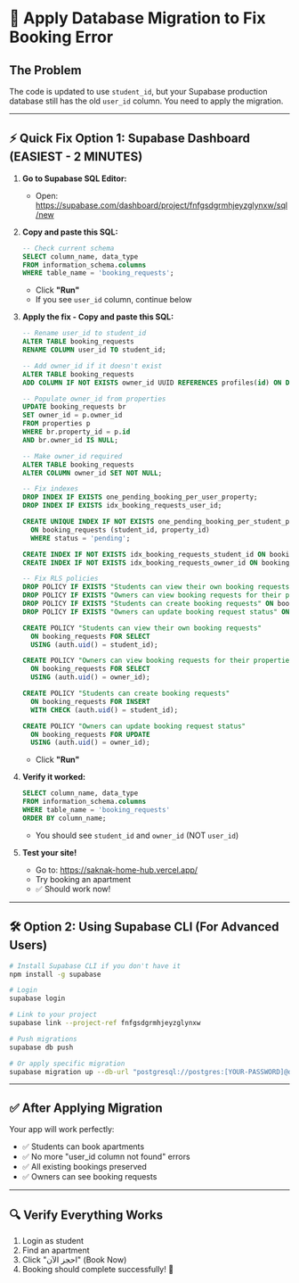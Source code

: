 # 🔧 Apply Database Migration to Fix Booking Error

## The Problem
The code is updated to use `student_id`, but your Supabase production database still has the old `user_id` column. You need to apply the migration.

---

## ⚡ Quick Fix Option 1: Supabase Dashboard (EASIEST - 2 MINUTES)

1. **Go to Supabase SQL Editor:**
   - Open: https://supabase.com/dashboard/project/fnfgsdgrmhjeyzglynxw/sql/new

2. **Copy and paste this SQL:**
   ```sql
   -- Check current schema
   SELECT column_name, data_type 
   FROM information_schema.columns 
   WHERE table_name = 'booking_requests';
   ```
   - Click **"Run"**
   - If you see `user_id` column, continue below

3. **Apply the fix - Copy and paste this SQL:**
   ```sql
   -- Rename user_id to student_id
   ALTER TABLE booking_requests 
   RENAME COLUMN user_id TO student_id;
   
   -- Add owner_id if it doesn't exist
   ALTER TABLE booking_requests 
   ADD COLUMN IF NOT EXISTS owner_id UUID REFERENCES profiles(id) ON DELETE CASCADE;
   
   -- Populate owner_id from properties
   UPDATE booking_requests br
   SET owner_id = p.owner_id
   FROM properties p
   WHERE br.property_id = p.id
   AND br.owner_id IS NULL;
   
   -- Make owner_id required
   ALTER TABLE booking_requests 
   ALTER COLUMN owner_id SET NOT NULL;
   
   -- Fix indexes
   DROP INDEX IF EXISTS one_pending_booking_per_user_property;
   DROP INDEX IF EXISTS idx_booking_requests_user_id;
   
   CREATE UNIQUE INDEX IF NOT EXISTS one_pending_booking_per_student_property
     ON booking_requests (student_id, property_id)
     WHERE status = 'pending';
   
   CREATE INDEX IF NOT EXISTS idx_booking_requests_student_id ON booking_requests(student_id);
   CREATE INDEX IF NOT EXISTS idx_booking_requests_owner_id ON booking_requests(owner_id);
   
   -- Fix RLS policies
   DROP POLICY IF EXISTS "Students can view their own booking requests" ON booking_requests;
   DROP POLICY IF EXISTS "Owners can view booking requests for their properties" ON booking_requests;
   DROP POLICY IF EXISTS "Students can create booking requests" ON booking_requests;
   DROP POLICY IF EXISTS "Owners can update booking request status" ON booking_requests;
   
   CREATE POLICY "Students can view their own booking requests"
     ON booking_requests FOR SELECT
     USING (auth.uid() = student_id);
   
   CREATE POLICY "Owners can view booking requests for their properties"
     ON booking_requests FOR SELECT
     USING (auth.uid() = owner_id);
   
   CREATE POLICY "Students can create booking requests"
     ON booking_requests FOR INSERT
     WITH CHECK (auth.uid() = student_id);
   
   CREATE POLICY "Owners can update booking request status"
     ON booking_requests FOR UPDATE
     USING (auth.uid() = owner_id);
   ```
   - Click **"Run"**

4. **Verify it worked:**
   ```sql
   SELECT column_name, data_type 
   FROM information_schema.columns 
   WHERE table_name = 'booking_requests'
   ORDER BY column_name;
   ```
   - You should see `student_id` and `owner_id` (NOT `user_id`)

5. **Test your site!**
   - Go to: https://saknak-home-hub.vercel.app/
   - Try booking an apartment
   - ✅ Should work now!

---

## 🛠️ Option 2: Using Supabase CLI (For Advanced Users)

```bash
# Install Supabase CLI if you don't have it
npm install -g supabase

# Login
supabase login

# Link to your project
supabase link --project-ref fnfgsdgrmhjeyzglynxw

# Push migrations
supabase db push

# Or apply specific migration
supabase migration up --db-url "postgresql://postgres:[YOUR-PASSWORD]@db.fnfgsdgrmhjeyzglynxw.supabase.co:5432/postgres"
```

---

## ✅ After Applying Migration

Your app will work perfectly:
- ✅ Students can book apartments
- ✅ No more "user_id column not found" errors
- ✅ All existing bookings preserved
- ✅ Owners can see booking requests

---

## 🔍 Verify Everything Works

1. Login as student
2. Find an apartment
3. Click "احجز الآن" (Book Now)
4. Booking should complete successfully! 🎉


